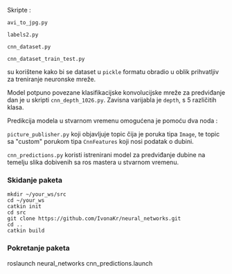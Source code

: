 Skripte :

`avi_to_jpg.py`

`labels2.py`

`cnn_dataset.py`

`cnn_dataset_train_test.py`

su korištene kako bi se dataset u `pickle` formatu obradio u oblik prihvatljiv za treniranje neuronske mreže.

Model potpuno povezane klasifikacijske konvolucijske mreže za predviđanje dan je u skripti `cnn_depth_1026.py`.
Zavisna varijabla je `depth`, s 5 različitih klasa.

Predikcija modela u stvarnom vremenu omogućena je pomoću dva noda :

`picture_publisher.py`  koji objavljuje  topic čija je poruka tipa `Image`, te topic sa "custom" porukom tipa `CnnFeatures` koji nosi podatak o dubini.

`cnn_predictions.py` koristi istrenirani model za predviđanje dubine na temelju slika dobivenih sa ros mastera u stvarnom vremenu.

### Skidanje paketa
```
mkdir ~/your_ws/src
cd ~/your_ws
catkin init
cd src
git clone https://github.com/IvonaKr/neural_networks.git
cd ..
catkin build
```

### Pokretanje paketa

roslaunch neural_networks cnn_predictions.launch

